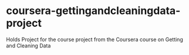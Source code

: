 # coursera-gettingandcleaningdata-project
Holds Project for the course project from the Coursera course on Getting and Cleaning Data
